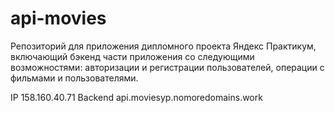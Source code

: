 # api-movies
Репозиторий для приложения дипломного проекта Яндекс Практикум, включающий  бэкенд части приложения со следующими возможностями: авторизации и регистрации пользователей, операции с фильмами и пользователями. 
  
IP  158.160.40.71
Backend  api.moviesyp.nomoredomains.work

